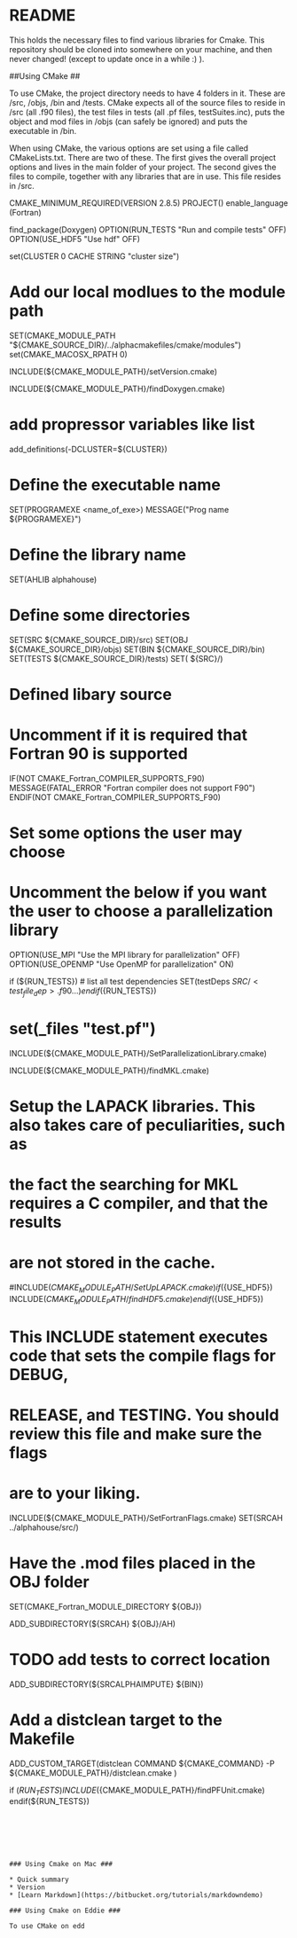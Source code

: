 # README #
This holds the necessary files to find various libraries for Cmake.   This repository should be cloned into somewhere on your machine, and then never changed! (except to update once in a while :) ).

##Using CMake ##

To use CMake, the project directory needs to have 4 folders in it.   These are /src, /objs, /bin and /tests.   CMake expects all of the source files to reside in /src (all .f90 files), the test files in tests (all .pf files, testSuites.inc), puts the object and mod files in /objs (can safely be ignored) and puts the executable in /bin.


When using CMake, the various options are set using a file called CMakeLists.txt.   There are two of these.   The first gives the overall project options and lives in the main folder of your project.   The second gives the files to compile, together with any libraries that are in use.   This file resides in <projectDirectory>/src.


  CMAKE_MINIMUM_REQUIRED(VERSION 2.8.5)
  PROJECT(<ProjectName>)
  enable_language (Fortran)

find_package(Doxygen)
OPTION(RUN_TESTS "Run and compile tests"
  OFF)
OPTION(USE_HDF5 "Use hdf"
       OFF)

set(CLUSTER 0 CACHE STRING "cluster size")
# Add our local modlues to the module path
SET(CMAKE_MODULE_PATH "${CMAKE_SOURCE_DIR}/../alphacmakefiles/cmake/modules")
set(CMAKE_MACOSX_RPATH 0)

INCLUDE(${CMAKE_MODULE_PATH}/setVersion.cmake)

INCLUDE(${CMAKE_MODULE_PATH}/findDoxygen.cmake)

# add propressor variables like list
add_definitions(-DCLUSTER=${CLUSTER})

# Define the executable name
SET(PROGRAMEXE <name_of_exe>)
MESSAGE("Prog name ${PROGRAMEXE}")


# Define the library name
SET(AHLIB alphahouse)

# Define some directories
SET(SRC ${CMAKE_SOURCE_DIR}/src)
SET(OBJ ${CMAKE_SOURCE_DIR}/objs)
SET(BIN ${CMAKE_SOURCE_DIR}/bin)
SET(TESTS ${CMAKE_SOURCE_DIR}/tests)
SET(<SRCPROGRAM> ${SRC}/)

# Defined libary source

# Uncomment if it is required that Fortran 90 is supported
IF(NOT CMAKE_Fortran_COMPILER_SUPPORTS_F90)
   MESSAGE(FATAL_ERROR "Fortran compiler does not support F90")
ENDIF(NOT CMAKE_Fortran_COMPILER_SUPPORTS_F90)

# Set some options the user may choose
# Uncomment the below if you want the user to choose a parallelization library
OPTION(USE_MPI "Use the MPI library for parallelization" OFF)
OPTION(USE_OPENMP "Use OpenMP for parallelization" ON)


if (${RUN_TESTS})
	# list all test dependencies
	SET(testDeps ${SRC}/<test_file_dep>.f90
		...
	)
endif (${RUN_TESTS})

# set(_files "test.pf")


INCLUDE(${CMAKE_MODULE_PATH}/SetParallelizationLibrary.cmake)

INCLUDE(${CMAKE_MODULE_PATH}/findMKL.cmake)
# Setup the LAPACK libraries.  This also takes care of peculiarities, such as
# the fact the searching for MKL requires a C compiler, and that the results
# are not stored in the cache.
#INCLUDE(${CMAKE_MODULE_PATH}/SetUpLAPACK.cmake)
if (${USE_HDF5})
	INCLUDE(${CMAKE_MODULE_PATH}/findHDF5.cmake)
endif(${USE_HDF5})

# This INCLUDE statement executes code that sets the compile flags for DEBUG,
# RELEASE, and TESTING.  You should  review this file and make sure the flags
# are to your liking.
INCLUDE(${CMAKE_MODULE_PATH}/SetFortranFlags.cmake)
SET(SRCAH ../alphahouse/src/)

# Have the .mod files placed in the OBJ folder
SET(CMAKE_Fortran_MODULE_DIRECTORY ${OBJ})


ADD_SUBDIRECTORY(${SRCAH} ${OBJ}/AH)


# TODO add tests to correct location
ADD_SUBDIRECTORY(${SRCALPHAIMPUTE} ${BIN})

# Add a distclean target to the Makefile
ADD_CUSTOM_TARGET(distclean
    COMMAND ${CMAKE_COMMAND} -P ${CMAKE_MODULE_PATH}/distclean.cmake
)

if (${RUN_TESTS})
	INCLUDE(${CMAKE_MODULE_PATH}/findPFUnit.cmake)
endif(${RUN_TESTS})
```






### Using Cmake on Mac ###

* Quick summary
* Version
* [Learn Markdown](https://bitbucket.org/tutorials/markdowndemo)

### Using Cmake on Eddie ###

To use CMake on edd